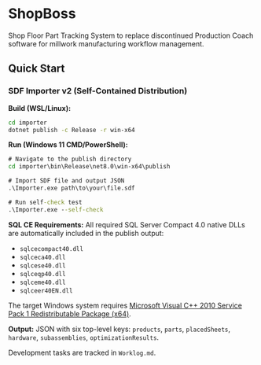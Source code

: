 # ShopBoss

Shop Floor Part Tracking System to replace discontinued Production Coach software for millwork manufacturing workflow management.

## Quick Start

### SDF Importer v2 (Self-Contained Distribution)

**Build (WSL/Linux):**
```bash
cd importer
dotnet publish -c Release -r win-x64
```

**Run (Windows 11 CMD/PowerShell):**
```cmd
# Navigate to the publish directory
cd importer\bin\Release\net8.0\win-x64\publish

# Import SDF file and output JSON
.\Importer.exe path\to\your\file.sdf

# Run self-check test
.\Importer.exe --self-check
```

**SQL CE Requirements:** All required SQL Server Compact 4.0 native DLLs are automatically included in the publish output:
- `sqlcecompact40.dll`
- `sqlceca40.dll` 
- `sqlcese40.dll`
- `sqlceqp40.dll`
- `sqlceme40.dll`
- `sqlceer40EN.dll`

The target Windows system requires [Microsoft Visual C++ 2010 Service Pack 1 Redistributable Package (x64)](https://www.microsoft.com/en-us/download/details.aspx?id=13523).

**Output:** JSON with six top-level keys: `products`, `parts`, `placedSheets`, `hardware`, `subassemblies`, `optimizationResults`.

Development tasks are tracked in `Worklog.md`.